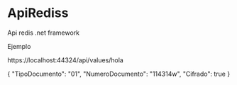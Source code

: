 # ApiRediss
Api redis .net framework

Ejemplo

https://localhost:44324/api/values/hola

{
    "TipoDocumento": "01",
    "NumeroDocumento": "114314w",
    "Cifrado": true
}
